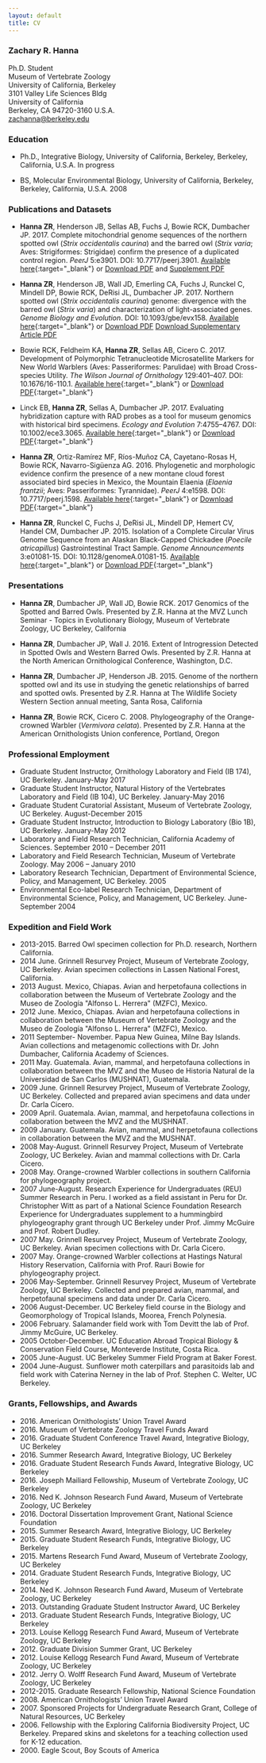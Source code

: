 ```yaml
---
layout: default
title: CV
---
```

### Zachary R. Hanna
Ph.D. Student  
Museum of Vertebrate Zoology  
University of California, Berkeley  
3101 Valley Life Sciences Bldg  
University of California  
Berkeley, CA 94720-3160 U.S.A.  
zachanna@berkeley.edu  

### Education
* Ph.D., Integrative Biology, University of California, Berkeley, Berkeley, California, U.S.A. In progress  
  
* BS, Molecular Environmental Biology, University of California, Berkeley, Berkeley, California, U.S.A. 2008  

### Publications and Datasets
* **Hanna ZR**, Henderson JB, Sellas AB, Fuchs J, Bowie RCK, Dumbacher JP. 2017. Complete mitochondrial genome sequences of the northern spotted owl (_Strix occidentalis caurina_) and the barred owl (_Strix varia_; Aves: Strigiformes: Strigidae) confirm the presence of a duplicated control region. _PeerJ_ 5:e3901. DOI: 10.7717/peerj.3901. [Available here](https://doi.org/10.7717/peerj.3901){:target="_blank"} or [Download PDF](../files/Hanna_et_al_2017_Complete_mitochondrial_genomes_spotted_barred_owls.pdf) and [Supplement PDF](../files/Hanna_et_al_2017_Complete_mitochondrial_genomes_spotted_barred_owls_Supplementary_Materials.pdf)
  
* **Hanna ZR**, Henderson JB, Wall JD, Emerling CA, Fuchs J, Runckel C, Mindell DP, Bowie RCK, DeRisi JL, Dumbacher JP. 2017. Northern spotted owl (_Strix occidentalis caurina_) genome: divergence with the barred owl (_Strix varia_) and characterization of light-associated genes. _Genome Biology and Evolution_. DOI: 10.1093/gbe/evx158. [Available here](https://academic.oup.com/gbe/article-abstract/doi/10.1093/gbe/evx158/4091607/Northern-spotted-owl-Strix-occidentalis-caurina){:target="_blank"} or [Download PDF]() [Download Supplementary Article PDF]()
  
* Bowie RCK, Feldheim KA, **Hanna ZR**, Sellas AB, Cicero C. 2017. Development of Polymorphic Tetranucleotide Microsatellite Markers for New World Warblers (Aves: Passeriformes: Parulidae) with Broad Cross-species Utility. *The Wilson Journal of Ornithology* 129:401–407. DOI: 10.1676/16-110.1. [Available here](http://www.bioone.org/doi/abs/10.1676/16-110.1){:target="_blank"} or [Download PDF](../files/Bowie_et_al_2017_Development_of_Polymorphic_Tetranucleotide_Microsa.pdf){:target="_blank"}
  
* Linck EB, **Hanna ZR**, Sellas A, Dumbacher JP. 2017. Evaluating hybridization capture with RAD probes as a tool for museum genomics with historical bird specimens. *Ecology and Evolution* 7:4755–4767. DOI: 10.1002/ece3.3065. [Available here](http://onlinelibrary.wiley.com/doi/10.1002/ece3.3065/abstract){:target="_blank"} or [Download PDF](../files/Linck_et_al_2017_Evaluating_hybridization_capture_with_RAD_probes.pdf){:target="_blank"}
  
* **Hanna ZR**, Ortiz-Ramírez MF, Ríos-Muñoz CA, Cayetano-Rosas H, Bowie RCK, Navarro-Sigüenza AG. 2016. Phylogenetic and morphologic evidence confirm the presence of a new montane cloud forest associated bird species in Mexico, the Mountain Elaenia (*Elaenia frantzii*; Aves: Passeriformes: Tyrannidae). *PeerJ* 4:e1598. DOI: 10.7717/peerj.1598. [Available here](https://peerj.com/articles/1598/){:target="_blank"} or [Download PDF](../files/Hanna_et_al_2016_Phylogenetic_and_morphologic_evidence_confirm.pdf){:target="_blank"}
  
* **Hanna ZR**, Runckel C, Fuchs J, DeRisi JL, Mindell DP, Hemert CV, Handel CM, Dumbacher JP. 2015. Isolation of a Complete Circular Virus Genome Sequence from an Alaskan Black-Capped Chickadee (*Poecile atricapillus*) Gastrointestinal Tract Sample. *Genome Announcements* 3:e01081-15. DOI: 10.1128/genomeA.01081-15. [Available here](http://genomea.asm.org/content/3/5/e01081-15){:target="_blank"} or [Download PDF](../files/Hanna_et_al_2015_Isolation_of_a_Complete_Circular_Virus_Genome_Sequence.pdf){:target="_blank"}

### Presentations
* **Hanna ZR**, Dumbacher JP, Wall JD, Bowie RCK. 2017 Genomics of the Spotted and Barred Owls. Presented by Z.R. Hanna at the MVZ Lunch Seminar - Topics in Evolutionary Biology, Museum of Vertebrate Zoology, UC Berkeley, California
  
* **Hanna ZR**, Dumbacher JP, Wall J. 2016. Extent of Introgression Detected in Spotted Owls and Western Barred Owls. Presented by Z.R. Hanna at the North American Ornithological Conference, Washington, D.C.
  
* **Hanna ZR**, Dumbacher JP, Henderson JB. 2015. Genome of the northern spotted owl and its use in studying the genetic relationships of barred and spotted owls. Presented by Z.R. Hanna at The Wildlife Society Western Section annual meeting, Santa Rosa, California
  
* **Hanna ZR**, Bowie RCK, Cicero C. 2008. Phylogeography of the Orange-crowned Warbler (*Vermivora celata*). Presented by Z.R. Hanna at the American Ornithologists Union conference, Portland, Oregon

### Professional Employment
* Graduate Student Instructor, Ornithology Laboratory and Field (IB 174), UC Berkeley. January-May 2017  	
* Graduate Student Instructor, Natural History of the Vertebrates Laboratory and Field (IB 104), UC Berkeley. January-May 2016  
* Graduate Student Curatorial Assistant, Museum of Vertebrate Zoology, UC Berkeley. August-December 2015  
* Graduate Student Instructor, Introduction to Biology Laboratory (Bio 1B), UC Berkeley. January-May 2012  
* Laboratory and Field Research Technician, California Academy of Sciences. September 2010 – December 2011  
* Laboratory and Field Research Technician, Museum of Vertebrate Zoology. May 2006 – January 2010  
* Laboratory Research Technician, Department of Environmental Science, Policy, and Management, UC Berkeley. 2005
* Environmental Eco-label Research Technician, Department of Environmental Science, Policy, and Management, UC Berkeley. June-September 2004

### Expedition and Field Work
* 2013-2015. Barred Owl specimen collection for Ph.D. research, Northern California.
* 2014 June. Grinnell Resurvey Project, Museum of Vertebrate Zoology, UC Berkeley. Avian specimen collections in Lassen National Forest, California.
* 2013 August. Mexico, Chiapas. Avian and herpetofauna collections in collaboration between the Museum of Vertebrate Zoology and the Museo de Zoología "Alfonso L. Herrera" (MZFC), Mexico.
* 2012 June. Mexico, Chiapas. Avian and herpetofauna collections in collaboration between the Museum of Vertebrate Zoology and the Museo de Zoología "Alfonso L. Herrera" (MZFC), Mexico. 
* 2011 September- November. Papua New Guinea, Milne Bay Islands. Avian collections and metagenomic collections with Dr. John Dumbacher, California Academy of Sciences.
* 2011 May. Guatemala. Avian, mammal, and herpetofauna collections in collaboration between the MVZ and the Museo de Historia Natural de la Universidad de San Carlos (MUSHNAT), Guatemala.
* 2009 June. Grinnell Resurvey Project, Museum of Vertebrate Zoology, UC Berkeley. Collected and prepared avian specimens and data under Dr. Carla Cicero.
* 2009 April. Guatemala. Avian, mammal, and herpetofauna collections in collaboration between the MVZ and the MUSHNAT.
* 2009 January. Guatemala. Avian, mammal, and herpetofauna collections in collaboration between the MVZ and the MUSHNAT.
* 2008 May-August. Grinnell Resurvey Project, Museum of Vertebrate Zoology, UC Berkeley. Avian and mammal collections with Dr. Carla Cicero.
* 2008 May. Orange-crowned Warbler collections in southern California for phylogeography project.
* 2007 June-August. Research Experience for Undergraduates (REU) Summer Research in Peru. I worked as a field assistant in Peru for Dr. Christopher Witt as part of a National Science Foundation Research Experience for Undergraduates supplement to a hummingbird phylogeography grant through UC Berkeley 	under Prof. Jimmy McGuire and Prof. Robert Dudley.
* 2007 May. Grinnell Resurvey Project, Museum of Vertebrate Zoology, UC Berkeley. Avian specimen collections with Dr. Carla Cicero.
* 2007 May. Orange-crowned Warbler collections at Hastings Natural History Reservation, California with Prof. Rauri Bowie for phylogeography project.
* 2006 May-September. Grinnell Resurvey Project, Museum of Vertebrate Zoology, UC Berkeley. Collected and prepared avian, mammal, and herpetofaunal specimens and data under Dr. Carla Cicero. 
* 2006 August-December. UC Berkeley field course in the Biology and Geomorphology of Tropical Islands, Moorea, French Polynesia.
* 2006 February. Salamander field work with Tom Devitt the lab of Prof. Jimmy McGuire, UC Berkeley.
* 2005 October-December. UC Education Abroad Tropical Biology & Conservation Field Course, Monteverde Institute, Costa Rica.
* 2005 June-August. UC Berkeley Summer Field Program at Baker Forest. 
* 2004 June-August. Sunflower moth caterpillars and parasitoids lab and field work with Caterina Nerney in the lab of Prof. Stephen C. Welter, UC Berkeley.

### Grants, Fellowships, and Awards
* 2016\. American Ornithologists’ Union Travel Award
* 2016\. Museum of Vertebrate Zoology Travel Funds Award
* 2016\. Graduate Student Conference Travel Award, Integrative Biology, UC Berkeley
* 2016\. Summer Research Award, Integrative Biology, UC Berkeley
* 2016\. Graduate Student Research Funds Award, Integrative Biology, UC Berkeley
* 2016\. Joseph Mailiard Fellowship, Museum of Vertebrate Zoology, UC Berkeley
* 2016\. Ned K. Johnson Research Fund Award, Museum of Vertebrate Zoology, UC Berkeley
* 2016\. Doctoral Dissertation Improvement Grant, National Science Foundation
* 2015\. Summer Research Award, Integrative Biology, UC Berkeley
* 2015\. Graduate Student Research Funds, Integrative Biology, UC Berkeley
* 2015\. Martens Research Fund Award, Museum of Vertebrate Zoology, UC Berkeley
* 2014\. Graduate Student Research Funds, Integrative Biology, UC Berkeley
* 2014\. Ned K. Johnson Research Fund Award, Museum of Vertebrate Zoology, UC Berkeley
* 2013\. Outstanding Graduate Student Instructor Award, UC Berkeley
* 2013\. Graduate Student Research Funds, Integrative Biology, UC Berkeley
* 2013\. Louise Kellogg Research Fund Award, Museum of Vertebrate Zoology, UC Berkeley
* 2012\. Graduate Division Summer Grant, UC Berkeley
* 2012\. Louise Kellogg Research Fund Award, Museum of Vertebrate Zoology, UC Berkeley
* 2012\. Jerry O. Wolff Research Fund Award, Museum of Vertebrate Zoology, UC Berkeley
* 2012-2015. Graduate Research Fellowship, National Science Foundation
* 2008\. American Ornithologists’ Union Travel Award
* 2007\. Sponsored Projects for Undergraduate Research Grant, College of Natural Resources, UC Berkeley
* 2006\. Fellowship with the Exploring California Biodiversity Project, UC Berkeley. Prepared skins and skeletons for a teaching collection used for K-12 education.
* 2000\. Eagle Scout, Boy Scouts of America
